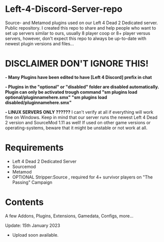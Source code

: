# Left-4-Discord-Server-repo
Source- and Metamod plugins used on our Left 4 Dead 2 Dedicated server. Public repository.
I created this repo to share and help people who want to set up servers similar to ours, usually 8 player coop or 8+ player versus servers, however, don't expect this repo to always be up-to-date with newest plugin versions and files...

# **DISCLAIMER DON'T IGNORE THIS!** 
**- Many Plugins have been edited to have [Left 4 Discord] prefix in chat**

**- Plugins in the "optional" or "disabled" folder are disabled automatically. Plugin can only be activated trough command 
"sm plugins load optional/pluginnamehere.smx" 
"sm plugins load disabled/pluginnamehere.smx"**

**- LINUX SERVERS ONLY ??????**
I can't verify at all if everything will work fine on Windows. Keep in mind that our server runs the newest Left 4 Dead 2 version and SourceMod 1.11 as well!
If used on other game versions or operating-systems, beware that it might be unstable or not work at all.

# **Requirements**
- Left 4 Dead 2 Dedicated Server
- Sourcemod
- Metamod 
- OPTIONAL Stripper:Source , required for 4+ survivor players on "The Passing" Campaign

# **Contents**
A few Addons, Plugins, Extensions, Gamedata, Configs, more...

Update: 15th January 2023
- Upload soon available.
